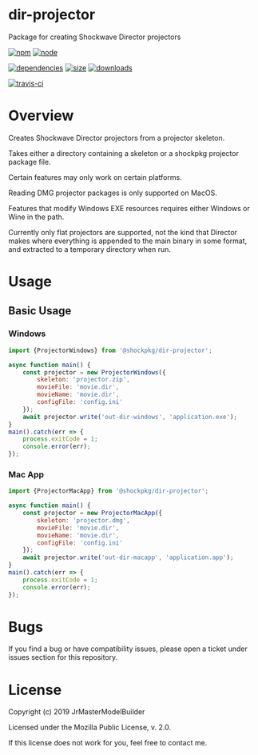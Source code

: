 # dir-projector

Package for creating Shockwave Director projectors

[![npm](https://img.shields.io/npm/v/@shockpkg/dir-projector.svg)](https://npmjs.com/package/@shockpkg/dir-projector)
[![node](https://img.shields.io/node/v/@shockpkg/dir-projector.svg)](https://nodejs.org)

[![dependencies](https://david-dm.org/shockpkg/dir-projector.svg)](https://david-dm.org/shockpkg/dir-projector)
[![size](https://packagephobia.now.sh/badge?p=@shockpkg/dir-projector)](https://packagephobia.now.sh/result?p=@shockpkg/dir-projector)
[![downloads](https://img.shields.io/npm/dm/@shockpkg/dir-projector.svg)](https://npmcharts.com/compare/@shockpkg/dir-projector?minimal=true)

[![travis-ci](https://travis-ci.org/shockpkg/dir-projector.svg?branch=master)](https://travis-ci.org/shockpkg/dir-projector)


# Overview

Creates Shockwave Director projectors from a projector skeleton.

Takes either a directory containing a skeleton or a shockpkg projector package file.

Certain features may only work on certain platforms.

Reading DMG projector packages is only supported on MacOS.

Features that modify Windows EXE resources requires either Windows or Wine in the path.

Currently only flat projectors are supported, not the kind that Director makes where everything is appended to the main binary in some format, and extracted to a temporary directory when run.


# Usage

## Basic Usage

### Windows

```js
import {ProjectorWindows} from '@shockpkg/dir-projector';

async function main() {
	const projector = new ProjectorWindows({
		skeleton: 'projector.zip',
		movieFile: 'movie.dir',
		movieName: 'movie.dir',
		configFile: 'config.ini'
	});
	await projector.write('out-dir-windows', 'application.exe');
}
main().catch(err => {
	process.exitCode = 1;
	console.error(err);
});
```

### Mac App

```js
import {ProjectorMacApp} from '@shockpkg/dir-projector';

async function main() {
	const projector = new ProjectorMacApp({
		skeleton: 'projector.dmg',
		movieFile: 'movie.dir',
		movieName: 'movie.dir',
		configFile: 'config.ini'
	});
	await projector.write('out-dir-macapp', 'application.app');
}
main().catch(err => {
	process.exitCode = 1;
	console.error(err);
});
```


# Bugs

If you find a bug or have compatibility issues, please open a ticket under issues section for this repository.


# License

Copyright (c) 2019 JrMasterModelBuilder

Licensed under the Mozilla Public License, v. 2.0.

If this license does not work for you, feel free to contact me.
